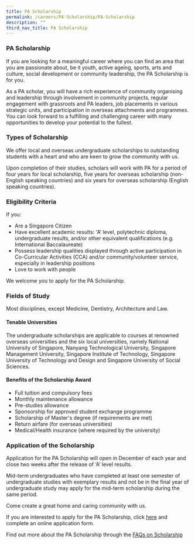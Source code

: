 ```yaml
---
title: PA Scholarship
permalink: /careers/PA-Scholarship/PA-Scholarship
description: ""
third_nav_title: PA Scholarship
---
```

### PA Scholarship


If you are looking for a meaningful career where you can find an area that you are passionate about, be it youth, active ageing, sports, arts and culture, social development or community leadership, the PA Scholarship is for you.

As a PA scholar, you will have a rich experience of community organising and leadership through involvement in community projects, regular engagement with grassroots and PA leaders, job placements in various strategic units, and participation in overseas attachments and programmes. You can look forward to a fulfilling and challenging career with many opportunities to develop your potential to the fullest. 

### Types of Scholarship

We offer local and overseas undergraduate scholarships to outstanding students with a heart and who are keen to grow the community with us.

Upon completion of their studies, scholars will work with PA for a period of four years for local scholarship, five years for overseas scholarship (non-English speaking countries) and six years for overseas scholarship (English speaking countries).

### Eligibility Criteria

If you:

* Are a Singapore Citizen 
* Have excellent academic results: 'A’ level, polytechnic diploma, undergraduate results, and/or other equivalent qualifications (e.g. International Baccalaureate)
* Possess leadership qualities displayed through active participation in Co-Curricular Activities (CCA) and/or community/volunteer service, especially in leadership positions
* Love to work with people


We welcome you to apply for the PA Scholarship.

### Fields of Study

Most disciplines, except Medicine, Dentistry, Architecture and Law.

#### Tenable Universities

The undergraduate scholarships are applicable to courses at renowned overseas universities and the six local universities, namely National University of Singapore, Nanyang Technological University, Singapore Management University, Singapore Institute of Technology, Singapore University of Technology and Design and Singapore University of Social Sciences.

#### Benefits of the Scholarship Award

* Full tuition and compulsory fees 
* Monthly maintenance allowance 
* Pre-studies allowance 
* Sponsorship for approved student exchange programme
* Scholarship of Master's degree (if requirements are met)
* Return airfare (for overseas universities) 
* Medical/Health insurance (where required by the university)


###  Application of the Scholarship

Application for the PA Scholarship will open in December of each year and close two weeks after the release of ‘A’ level results.

Mid-term undergraduates who have completed at least one semester of undergraduate studies with exemplary results and not be in the final year of undergraduate study may apply for the mid-term scholarship during the same period.

Come create a great home and caring community with us.

If you are interested to apply for the PA Scholarship, click <a href="https://brightsparks.com.sg/profile/PA/scholarship.php?&schid=7489" target="_blank">here</a> and complete an online application form.

Find out more about the PA Scholarship through the [FAQs on Scholarship](/files/Careers/FAQs%20on%20PA%20Scholarship(internet).pdf)
